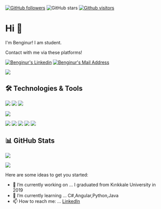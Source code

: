 [![GitHub followers](https://img.shields.io/github/followers/Benginurozturk?style=social)](https://github.com/Benginurozturk?tab=followers)
![GitHub stars](https://img.shields.io/github/stars/Benginurozturk?style=social)
[![Github visitors](https://visitor-badge.glitch.me/badge?page_id=Benginurozturk.visitor-badge)](https://github.com/Benginurozturk/StrapDown.js/stargazers/)


# Hi 👋
I'm Benginur! I am student.

Contact with me via these platforms! 

  <a href="https://www.linkedin.com/in/benginur-%C3%B6zt%C3%BCrk-468891118//" target="_blank" rel="nofollow"><img alt="Benginur's Linkedin" src="https://img.shields.io/badge/LinkedIn-0077B5?style=for-the-badge&logo=linkedin&logoColor=white" /></a>
  <a href="mailto:bngozturk07@gmail.com" target="_blank" rel="nofollow"><img alt="Benginur's Mail Address" src="https://img.shields.io/badge/Gmail-D14836?style=for-the-badge&logo=gmail&logoColor=white" /></a>

<img src="https://img.shields.io/badge/GitHub-100000?style=for-the-badge&logo=github&logoColor=whitee"></img>
  
## 🛠 Technologies & Tools 

<img src="https://img.shields.io/badge/.NET-5C2D91?style=for-the-badge&logo=.net&logoColor=white"></img>
<img src="https://img.shields.io/badge/Java-ED8B00?style=for-the-badge&logo=java&logoColor=white"></img>
<img src="https://img.shields.io/badge/C%23-239120?style=for-the-badge&logo=c-sharp&logoColor=white"></img>


<img src="https://img.shields.io/badge/Microsoft_SQL_Server-CC2927?style=for-the-badge&logo=microsoft-sql-server&logoColor=white"></img>

<img src="https://img.shields.io/badge/Angular-DD0031?style=for-the-badge&logo=angular&logoColor=white"></img>
<img src="https://img.shields.io/badge/TypeScript-007ACC?style=for-the-badge&logo=typescript&logoColor=white"></img>
<img src="https://img.shields.io/badge/Bootstrap-563D7C?style=for-the-badge&logo=bootstrap&logoColor=white"></img>
<img src="https://img.shields.io/badge/HTML5-E34F26?style=for-the-badge&logo=html5&logoColor=white"></img>
<img src="https://img.shields.io/badge/CSS3-1572B6?style=for-the-badge&logo=css3&logoColor=white"></img>


## 📊 GitHub Stats

<p align="center">
  <p>
    <img src="https://github-readme-stats.vercel.app/api?username=Benginurozturk&count_private=true&show_icons=true&theme=tokyonight">
</p>
  <p>
  <img src="https://github-readme-stats.vercel.app/api/top-langs/?username=Benginurozturk&hide=python&layout=compact&show_icons=true&theme=tokyonight">
  </p>

</p>



Here are some ideas to get you started:

- 🔭 I’m currently working on ... I graduated from Kırıkkale University in 2019
- 🌱 I’m currently learning ... C#,Angular,Python,Java
- 📫 How to reach me: ... [LinkedIn](https://www.linkedin.com/in/benginur-%C3%B6zt%C3%BCrk-468891118/)

